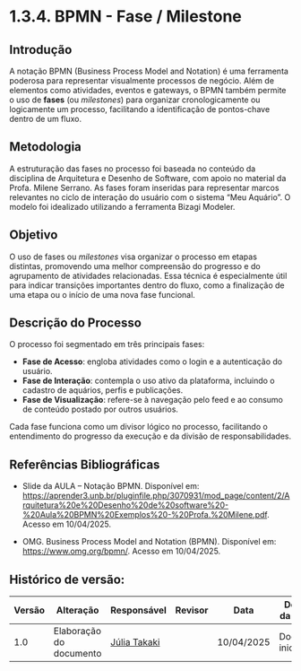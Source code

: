 # 1.3.4. BPMN - Fase / Milestone

## Introdução  
A notação BPMN (Business Process Model and Notation) é uma ferramenta poderosa para representar visualmente processos de negócio. Além de elementos como atividades, eventos e gateways, o BPMN também permite o uso de **fases** (ou *milestones*) para organizar cronologicamente ou logicamente um processo, facilitando a identificação de pontos-chave dentro de um fluxo.

## Metodologia  
A estruturação das fases no processo foi baseada no conteúdo da disciplina de Arquitetura e Desenho de Software, com apoio no material da Profa. Milene Serrano. As fases foram inseridas para representar marcos relevantes no ciclo de interação do usuário com o sistema “Meu Aquário”. O modelo foi idealizado utilizando a ferramenta Bizagi Modeler.

## Objetivo  
O uso de fases ou *milestones* visa organizar o processo em etapas distintas, promovendo uma melhor compreensão do progresso e do agrupamento de atividades relacionadas. Essa técnica é especialmente útil para indicar transições importantes dentro do fluxo, como a finalização de uma etapa ou o início de uma nova fase funcional.

## Descrição do Processo  

O processo foi segmentado em três principais fases:

- **Fase de Acesso**: engloba atividades como o login e a autenticação do usuário.
- **Fase de Interação**: contempla o uso ativo da plataforma, incluindo o cadastro de aquários, perfis e publicações.
- **Fase de Visualização**: refere-se à navegação pelo feed e ao consumo de conteúdo postado por outros usuários.

Cada fase funciona como um divisor lógico no processo, facilitando o entendimento do progresso da execução e da divisão de responsabilidades.

## Referências Bibliográficas  

- Slide da AULA – Notação BPMN. Disponível em: <https://aprender3.unb.br/pluginfile.php/3070931/mod_page/content/2/Arquitetura%20e%20Desenho%20de%20software%20-%20Aula%20BPMN%20Exemplos%20-%20Profa.%20Milene.pdf>. Acesso em 10/04/2025.  

- OMG. Business Process Model and Notation (BPMN). Disponível em: <https://www.omg.org/bpmn/>. Acesso em 10/04/2025.  

## Histórico de versão:

| Versão | Alteração               | Responsável                                       | Revisor | Data       | Detalhes da Revisão |
|--------|-------------------------|---------------------------------------------------|---------|------------|----------------------|
| 1.0    | Elaboração do documento | [Júlia Takaki](https://github.com/juliatakaki) |         | 10/04/2025 | Documento inicial    |

